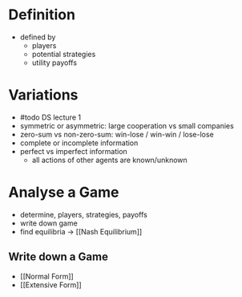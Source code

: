 # Definition
- defined by
	- players
	- potential strategies
	- utility payoffs
# Variations
- #todo DS lecture 1
- symmetric or asymmetric: large cooperation vs small companies
- zero-sum vs non-zero-sum: win-lose / win-win / lose-lose
- complete or incomplete information
- perfect vs imperfect information
	- all actions of other agents are known/unknown
# Analyse a Game
- determine, players, strategies, payoffs
- write down game
- find equilibria -> [[Nash Equilibrium]]
## Write down a Game
- [[Normal Form]]
- [[Extensive Form]]
